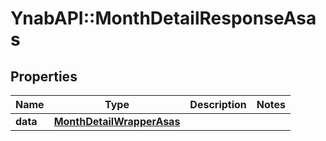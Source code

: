 # YnabAPI::MonthDetailResponseAsas

## Properties
Name | Type | Description | Notes
------------ | ------------- | ------------- | -------------
**data** | [**MonthDetailWrapperAsas**](MonthDetailWrapperAsas.md) |  | 


